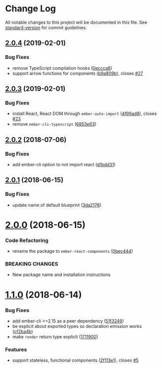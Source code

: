 # Change Log

All notable changes to this project will be documented in this file. See [standard-version](https://github.com/conventional-changelog/standard-version) for commit guidelines.

<a name="2.0.4"></a>
## [2.0.4](https://github.com/alexlafroscia/ember-react-components/compare/v2.0.3...v2.0.4) (2019-02-01)


### Bug Fixes

* remove TypeScript compilation hooks ([0eccca6](https://github.com/alexlafroscia/ember-react-components/commit/0eccca6))
* support arrow functions for components ([b9a809b](https://github.com/alexlafroscia/ember-react-components/commit/b9a809b)), closes [#27](https://github.com/alexlafroscia/ember-react-components/issues/27)



<a name="2.0.3"></a>
## [2.0.3](https://github.com/alexlafroscia/ember-react-components/compare/v2.0.2...v2.0.3) (2019-02-01)


### Bug Fixes

* install React, React DOM through `ember-auto-import` ([4f99ad8](https://github.com/alexlafroscia/ember-react-components/commit/4f99ad8)), closes [#23](https://github.com/alexlafroscia/ember-react-components/issues/23)
* remove `ember-cli-typescript` ([6853e63](https://github.com/alexlafroscia/ember-react-components/commit/6853e63))



<a name="2.0.2"></a>
## [2.0.2](https://github.com/alexlafroscia/ember-react-components/compare/v2.0.1...v2.0.2) (2018-07-06)


### Bug Fixes

* add ember-cli option to not import react ([d1bdd31](https://github.com/alexlafroscia/ember-react-components/commit/d1bdd31))



<a name="2.0.1"></a>
## [2.0.1](https://github.com/alexlafroscia/ember-react-components/compare/v2.0.0...v2.0.1) (2018-06-15)


### Bug Fixes

* update name of default blueprint ([3da2176](https://github.com/alexlafroscia/ember-react-components/commit/3da2176))



<a name="2.0.0"></a>
# [2.0.0](https://github.com/alexlafroscia/ember-react-components/compare/v1.1.0...v2.0.0) (2018-06-15)


### Code Refactoring

* rename the package to `ember-react-components` ([0bec444](https://github.com/alexlafroscia/ember-react-components/commit/0bec444))


### BREAKING CHANGES

* New package name and installation instructions



<a name="1.1.0"></a>
# [1.1.0](https://github.com/alexlafroscia/ember-cli-react/compare/v1.0.2...v1.1.0) (2018-06-14)


### Bug Fixes

* add ember-cli >=2.15 as a peer dependency ([51f3249](https://github.com/alexlafroscia/ember-cli-react/commit/51f3249))
* be explicit about exported types so declaration emission works ([cf2ba4b](https://github.com/alexlafroscia/ember-cli-react/commit/cf2ba4b))
* make `render` return type explicit ([1711900](https://github.com/alexlafroscia/ember-cli-react/commit/1711900))


### Features

* support stateless, functional components ([2f113e1](https://github.com/alexlafroscia/ember-cli-react/commit/2f113e1)), closes [#5](https://github.com/alexlafroscia/ember-cli-react/issues/5)
